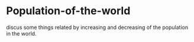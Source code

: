 # Population-of-the-world
discus some things related by increasing and decreasing of the population in the world.
